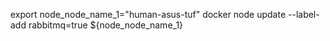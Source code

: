 export node_node_name_1="human-asus-tuf"
docker node update --label-add rabbitmq=true ${node_node_name_1}